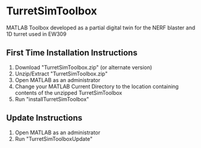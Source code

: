 # TurretSimToolbox
MATLAB Toolbox developed as a partial digital twin for the NERF blaster and 1D turret used in EW309

## First Time Installation Instructions
1. Download "TurretSimToolbox.zip" (or alternate version)
2. Unzip/Extract "TurretSimToolbox.zip"
3. Open MATLAB as an administrator
4. Change your MATLAB Current Directory to the location containing contents of the unzipped TurretSimToolbox
5. Run "installTurretSimToolbox"

## Update Instructions
1. Open MATLAB as an administrator
2. Run "TurretSimToolboxUpdate"
